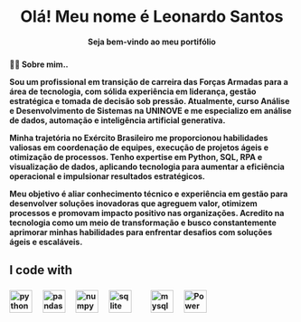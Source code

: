 <h1 align="center">Olá! Meu nome é Leonardo Santos</h1>
<p align="center"><strong> Seja bem-vindo ao meu portifólio</p>

###
<p align="left"><strong>👨‍💻 Sobre mim..</strong></p>
Sou um profissional em transição de carreira das Forças Armadas para a área de tecnologia, com sólida experiência em liderança, gestão estratégica e tomada de decisão sob pressão. Atualmente, curso Análise e Desenvolvimento de Sistemas na UNINOVE e me especializo em análise de dados, automação e inteligência artificial generativa.</p>


<p>Minha trajetória no Exército Brasileiro me proporcionou habilidades valiosas em coordenação de equipes, execução de projetos ágeis e otimização de processos. Tenho expertise em Python, SQL, RPA e visualização de dados, aplicando tecnologia para aumentar a eficiência operacional e impulsionar resultados estratégicos.</p>


<p>Meu objetivo é aliar conhecimento técnico e experiência em gestão para desenvolver soluções inovadoras que agreguem valor, otimizem processos e promovam impacto positivo nas organizações. Acredito na tecnologia como um meio de transformação e busco constantemente aprimorar minhas habilidades para enfrentar desafios com soluções ágeis e escaláveis.</p>

###


###

<h2 align="left">I code with</h2>

###

<div align="left">
    <img src="https://cdn.jsdelivr.net/gh/devicons/devicon/icons/python/python-original.svg" height="40" alt="python logo" />
  <img width="12" />
  <img src="https://cdn.jsdelivr.net/gh/devicons/devicon/icons/pandas/pandas-original.svg" height="40" alt="pandas logo" />
  <img width="12" />
  <img src="https://cdn.jsdelivr.net/gh/devicons/devicon/icons/numpy/numpy-original.svg" height="40" alt="numpy logo" />
  <img width="12" />
  <img src="https://cdn.jsdelivr.net/gh/devicons/devicon/icons/sqlite/sqlite-original.svg" height="40" alt="sqlite logo" />
  <img width="12" />
  <img width="12" />
  <img src="https://cdn.jsdelivr.net/gh/devicons/devicon/icons/mysql/mysql-original.svg" height="40" alt="mysql logo" />
  <img width="12" />
<img src="https://img.icons8.com/color/48/000000/power-bi.png" height="40" alt="Power BI logo" />





</div>

###
